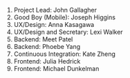 1. Project Lead: John Gallagher
2. Good Boy (Mobile): Joseph Higgins
3. UX/Design: Anna Kasagawa
4. UX/Design and Secretary: Lexi Walker
5. Backend: Meet Patel
6. Backend: Phoebe Yang
7. Continuous Integration: Kate Zheng
8. Frontend: Julia Hedrick
9. Frontend: Michael Dunkelman
